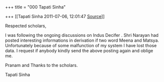 +++
title = "000 Tapati Sinha"

+++
[[Tapati Sinha	2011-07-06, 12:01:47 [Source](https://groups.google.com/g/bvparishat/c/9VzkZINSRAw)]]



Respected scholars,

I was following the ongoing discussions on Indus Decifer . Shri Narayan had posted interesting informations in derivation if two word Meena and Matsya. Unfortunately because of some malfunction of my system I have lost those data. I request if anybody kindly send the above posting again and oblige me.

Pranam and Thanks to the scholars.

Tapati Sinha 

